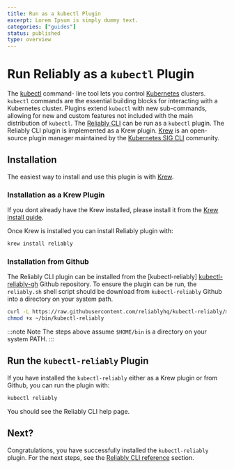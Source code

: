 ```yaml
---
title: Run as a kubectl Plugin
excerpt: Lorem Ipsum is simply dummy text.
categories: ["guides"]
status: published
type: overview
---
```

# Run Reliably as a `kubectl` Plugin

The [kubectl](https://kubernetes.io/docs/reference/kubectl/overview/) command-
line tool lets you control [Kubernetes](https://kubernetes.io/docs/home/)
clusters. `kubectl` commands are the essential building blocks for interacting
with a Kubernetes cluster. Plugins extend `kubectl` with new sub-commands,
allowing for new  and custom features not included with the main distribution
 of `kubectl`. The [Reliably CLI][reliablyCLI] can be run as a `kubectl` plugin. The
 Reliably CLI plugin is implemented as a
 Krew plugin. [Krew][krew] is an open-source plugin manager maintained
 by the [Kubernetes SIG CLI][sigcli] community.

[reliablyCLI]: https://github.com/reliablyhq/cli
[krew]: https://krew.sigs.k8s.io/
[sigcli]: https://github.com/kubernetes/community/tree/master/sig-cli

## Installation

The easiest way to install and use this plugin is with
[Krew](https://krew.sigs.k8s.io/docs/user-guide/quickstart/).

### Installation as a Krew Plugin

If you dont already have the Krew installed, please install it from the [Krew install guide][krew-install].

[krew-install]: https://krew.sigs.k8s.io/docs/user-guide/setup/install/

Once Krew is installed you can install Reliably plugin with:

```bash
krew install reliably
```

### Installation from Github

The Reliably CLI plugin can be installed from the [kubectl-reliably]
[kubectl-reliably-gh] Github repository. To ensure the plugin can be run, the
`reliably.sh` shell script should be download from `kubectl-reliably` Github
into a directory on your system path.

```bash
curl -L https://raw.githubusercontent.com/reliablyhq/kubectl-reliably/main/reliably.sh -o $HOME/bin/kubectl-reliably -s
chmod +x ~/bin/kubectl-reliably
```

:::note Note
The steps above assume `$HOME/bin` is a directory on your system PATH.
:::

[kubectl-reliably-gh]: https://github.com/reliablyhq/kubectl-reliably

## Run the `kubectl-reliably` Plugin

If you have installed the `kubectl-reliably` either as a Krew plugin or from
Github, you can run the plugin with:

```bash
kubectl reliably
```

You should see the Reliably CLI help page.

## Next?

Congratulations, you have successfully installed the `kubectl-reliably` plugin.
For the next steps, see the [Reliably CLI reference][cli-ref] section.

[cli-ref]: /docs/reference/cli/
